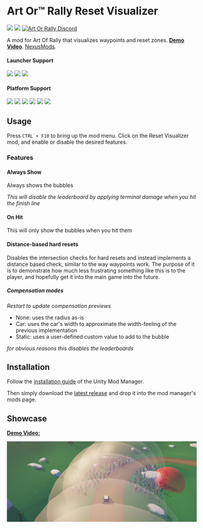 # Art Or™ Rally Reset Visualizer

[![](https://img.shields.io/github/v/release/Theaninova/Art-Of-Rally-Reset-Visualizer?label=Download)](https://github.com/Theaninova/Art-Of-Rally-Reset-Visualizer/releases/latest)
![](https://img.shields.io/badge/Game%20Version-v1.3.3a-blue)
[![Art Or Rally Discord](https://badgen.net/discord/members/Sx3e7qGTh9)](https://discord.gg/Sx3e7qGTh9)

A mod for Art Of Rally that visualizes waypoints and reset zones. [**Demo Video**](https://www.youtube.com/watch?v=eT5rsWEf0oo). [NexusMods](https://www.nexusmods.com/artofrally/mods/3/).

#### Launcher Support
![](https://img.shields.io/badge/GOG-Supprted-green)
![](https://img.shields.io/badge/Steam-Supprted-green)
![](https://img.shields.io/badge/Epic-Untested-yellow)

#### Platform Support
![](https://img.shields.io/badge/Windows-Supprted-green)
![](https://img.shields.io/badge/Linux-Untested-yellow)
![](https://img.shields.io/badge/OS%2FX-Untested-yellow)
![](https://img.shields.io/badge/PlayStation-Not%20Supprted-red)
![](https://img.shields.io/badge/XBox-Not%20Supprted-red)
![](https://img.shields.io/badge/Switch-Not%20Supprted-red)


## Usage

Press `CTRL + F10` to bring up the mod menu. Click on the Reset Visualizer mod,
and enable or disable the desired features.

### Features

#### Always Show

Always shows the bubbles

*This will disable the leaderboard by applying terminal damage when you
hit the finish line*

#### On Hit

This will only show the bubbles when you hit them

#### Distance-based hard resets

Disables the intersection checks for hard resets and instead implements a distance based check, similar to the way waypoints work.
The purpose of it is to demonstrate how much less frustrating something like this is to the player, and hopefully get it into
the main game into the future.

##### Compensation modes

*Restart to update compensation previews*

* None: uses the radius as-is
* Car: uses the car's width to approximate the width-feeling of the previous implementation
* Static: uses a user-defined custom value to add to the bubble

*for obvious reasons this disables the leaderboards*

## Installation

Follow the [installation guide](https://www.nexusmods.com/site/mods/21/) of
the Unity Mod Manager.

Then simply download the [latest release](https://github.com/Theaninova/Art-Of-Rally-Reset-Visualizer/releases/latest)
and drop it into the mod manager's mods page.

## Showcase

[**Demo Video:**](https://www.youtube.com/watch?v=eT5rsWEf0oo)

[![Showcase Image](unknown.png)](https://www.youtube.com/watch?v=eT5rsWEf0oo)

